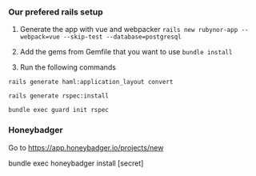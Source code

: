 ### Our prefered rails setup

1. Generate the app with vue and webpacker
`rails new rubynor-app --webpack=vue --skip-test --database=postgresql`

2. Add the gems from Gemfile that you want to use
`bundle install`

3. Run the following commands


`rails generate haml:application_layout convert`

`rails generate rspec:install`

`bundle exec guard init rspec`

### Honeybadger
Go to https://app.honeybadger.io/projects/new

bundle exec honeybadger install [secret]
